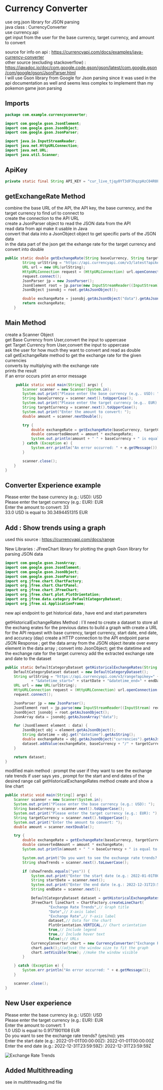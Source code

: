 # Currency Converter 

use org.json library for JSON parsing <br>
java class : CurrencyConverter <br>
use currency.api <br>
get input from the user for the base currency, target currency, and amount to convert <br>

source for info on api : https://currencyapi.com/docs/examples/java-currency-converter <br>
other source (excluding stackoverflow) : https://javadoc.io/doc/com.google.code.gson/gson/latest/com.google.gson/com/google/gson/JsonParser.html <br>
I will use Gson library from Google for Json parsing since it was used in the api documentation as well and seems less complex to implememt than my pokemon game json parsing <br>

## Imports 

```java
package com.example.currencyconverter;

import com.google.gson.JsonElement;
import com.google.gson.JsonObject;
import com.google.gson.JsonParser;

import java.io.InputStreamReader;
import java.net.HttpURLConnection;
import java.net.URL;
import java.util.Scanner;
```


## ApiKey 

```java
private static final String API_KEY = "cur_live_tjqy0YT3dF3hqzpHzC04R0FE4NvVq36Oc1F3Wc6D";
```

## getExchangeRate Method 
combine the base URL of the API, the API key, the base currency, and the target currency to find url to connect to <br> 
create the connection to the API URL <br> 
create a JsonParser object to read the JSON data from the API <br> 
read data from api make it usable in Java <br> 
convert that data into a JsonObject object to get specific parts of the JSON data <br> 
in the data part of the json get the exhange rate for the target currency  and convert into double <br>

```java
public static double getExchangeRate(String baseCurrency, String targetCurrency) throws Exception {
        String urlString = "https://api.currencyapi.com/v3/latest?apikey=" + API_KEY + "&base_currency=" + baseCurrency + "&currencies=" + targetCurrency;
        URL url = new URL(urlString);
        HttpURLConnection request = (HttpURLConnection) url.openConnection();
        request.connect();
        JsonParser jp = new JsonParser();
        JsonElement root = jp.parse(new InputStreamReader((InputStream) request.getContent()));
        JsonObject jsonobj = root.getAsJsonObject();

        double exchangeRate = jsonobj.getAsJsonObject("data").getAsJsonObject(targetCurrency).get("value").getAsDouble();
        return exchangeRate;
    }
```


## Main Method 
create a Scanner Object <br> 
get Base Currency from User,convert the input to uppercase <br> 
get Target Currency from User,convert the input to uppercase <br> 
ask the user for how much they want to convert and read as double <br> 
call getExchangeRate method to get the exchange rate for the given currencies <br> 
converts by multiplying with the exchange rate <br> 
prints the result  <br> 
if an error occurs print an error message  <br> 


```java
     public static void main(String[] args) {
        Scanner scanner = new Scanner(System.in);
        System.out.print("Please enter the base currency (e.g.. USD): ");
        String baseCurrency = scanner.next().toUpperCase();
        System.out.print("Please enter the target currency (e.g.. EUR): ");
        String targetCurrency = scanner.next().toUpperCase();
        System.out.print("Enter the amount to convert: ");
        double amount = scanner.nextDouble();

        try {
            double exchangeRate = getExchangeRate(baseCurrency, targetCurrency);
            double convertedAmount = amount * exchangeRate;
            System.out.println(amount + " " + baseCurrency + " is equal to " + convertedAmount + " " + targetCurrency);
        } catch (Exception e) {
            System.err.println("An error occurred: " + e.getMessage());
        }

        scanner.close();
    }
}


```



## Converter Experience example 

Please enter the base currency (e.g.: USD): USD <br> 
Please enter the target currency (e.g.: EUR): EUR <br> 
Enter the amount to convert: 33 <br> 
33.0 USD is equal to 30.3494451315 EUR <br> 

## Add : Show trends using a graph

used this source : https://currencyapi.com/docs/range

New Libraries :
JFreeChart library for plotting the graph
Gson library for parsing JSON data

```java
import com.google.gson.JsonArray;
import com.google.gson.JsonElement;
import com.google.gson.JsonObject;
import com.google.gson.JsonParser;
import org.jfree.chart.ChartFactory;
import org.jfree.chart.ChartPanel;
import org.jfree.chart.JFreeChart;
import org.jfree.chart.plot.PlotOrientation;
import org.jfree.data.category.DefaultCategoryDataset;
import org.jfree.ui.ApplicationFrame;
```

new api endpoint to get historical data , have end and start parameters 

getHistoricalExchangeRates Method : 
I´ll need to create a dataset to store all the exchang erates for the previous dates to build a graph with 
create a URL for the API request with base currency, target currency, start date, end date, and accuracy (day)
create a HTTP connection to the API endpoint
parse JSON Response ; get the data array from the JSON object
iterate over every element in the data array ; convert into JsonObject; get the datetime and the exchange rate for the target currency 
add the extracted exchange rate and date to the dataset


```java
public static DefaultCategoryDataset getHistoricalExchangeRates(String baseCurrency, String targetCurrency, String startDate, String endDate) throws Exception {
    DefaultCategoryDataset dataset = new DefaultCategoryDataset();
    String urlString = "https://api.currencyapi.com/v3/range?apikey=" + API_KEY + "&base_currency=" + baseCurrency + "&currencies=" + targetCurrency
            + "&datetime_start=" + startDate + "&datetime_end=" + endDate + "&accuracy=day";
    URL url = new URL(urlString);
    HttpURLConnection request = (HttpURLConnection) url.openConnection();
    request.connect();

    JsonParser jp = new JsonParser();
    JsonElement root = jp.parse(new InputStreamReader((InputStream) request.getContent()));
    JsonObject jsonobj = root.getAsJsonObject();
    JsonArray data = jsonobj.getAsJsonArray("data");

    for (JsonElement element : data) {
        JsonObject obj = element.getAsJsonObject();
        String datetime = obj.get("datetime").getAsString();
        double exchangeRate = obj.getAsJsonObject("currencies").getAsJsonObject(targetCurrency).get("value").getAsDouble();
        dataset.addValue(exchangeRate, baseCurrency + "/" + targetCurrency, datetime);
    }

    return dataset;
}

```

modified main method : 
prompt the user if they want to see the exchange rate trends
if user says yes , prompt for the start and end dates of the desired range
call getHistoricalExchangeRates method 
create and show a line chart 

```java
public static void main(String[] args) {
    Scanner scanner = new Scanner(System.in);
    System.out.print("Please enter the base currency (e.g.: USD): ");
    String baseCurrency = scanner.next().toUpperCase();
    System.out.print("Please enter the target currency (e.g.: EUR): ");
    String targetCurrency = scanner.next().toUpperCase();
    System.out.print("Enter the amount to convert: ");
    double amount = scanner.nextDouble();

    try {
        double exchangeRate = getExchangeRate(baseCurrency, targetCurrency);
        double convertedAmount = amount * exchangeRate;
        System.out.println(amount + " " + baseCurrency + " is equal to " + convertedAmount + " " + targetCurrency);

        System.out.print("Do you want to see the exchange rate trends? (yes/no): ");
        String showTrends = scanner.next().toLowerCase();

        if (showTrends.equals("yes")) {
            System.out.print("Enter the start date (e.g.: 2022-01-01T00:00:00Z): ");
            String startDate = scanner.next();
            System.out.print("Enter the end date (e.g.: 2022-12-31T23:59:59Z): ");
            String endDate = scanner.next();

            DefaultCategoryDataset dataset = getHistoricalExchangeRates(baseCurrency, targetCurrency, startDate, endDate);
            JFreeChart lineChart = ChartFactory.createLineChart(
                    "Exchange Rate Trends",// Graph title
                    "Date",// X-axis label
                    "Exchange Rate",// Y-axis label
                    dataset,// Data for the chart
                    PlotOrientation.VERTICAL,// Chart orientation 
                    true,// Include legend
                    true,// Include hover text
                    false);// URLs 
            CurrencyConverter chart = new CurrencyConverter("Exchange Rate Trends", "Exchange Rate Trends");
            chart.pack();//adjust the window size to fit the graph
            chart.setVisible(true); //make the window visible 
        }

    } catch (Exception e) {
        System.err.println("An error occurred: " + e.getMessage());
    }

    scanner.close();
}

```

## New User experience 

Please enter the base currency (e.g.: USD): USD <br>
Please enter the target currency (e.g.: EUR): EUR<br>
Enter the amount to convert: 1<br>
1.0 USD is equal to 0.9171901108 EUR<br>
Do you want to see the exchange rate trends? (yes/no): yes<br>
Enter the start date (e.g.: 2022-01-01T00:00:00Z): 2022-01-01T00:00:00Z<br>
Enter the end date (e.g.: 2022-12-31T23:59:59Z): 2022-12-31T23:59:59Z<br>

![Exchange Rate Trends](https://github.com/NicoleTiokhin/Java/raw/68c36d91ffd736369cc161e9b30cd03b3f19ef8c/Screenshot%202024-07-16%20at%2015.17.34.png)



## Added Multithreading
see in multithreading.md file

```java
```






```java
```



